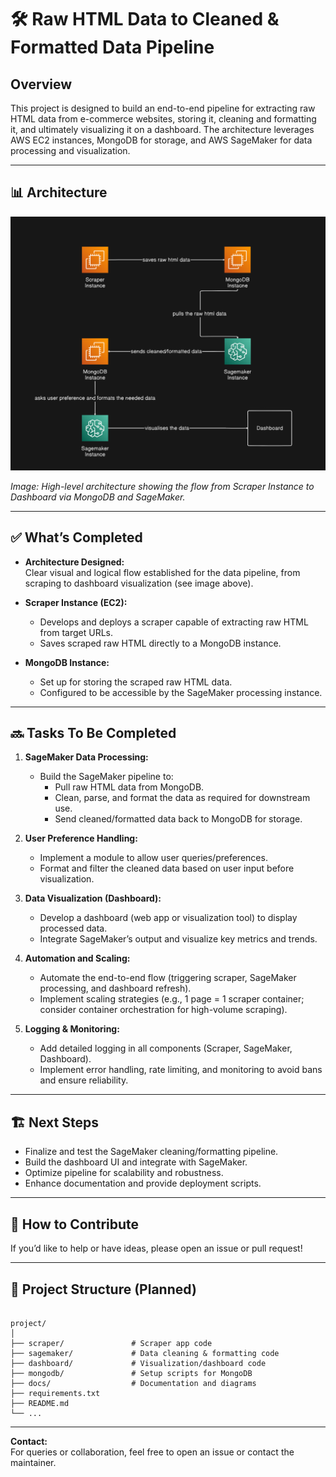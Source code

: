 # 🛠️ Raw HTML Data to Cleaned & Formatted Data Pipeline

## Overview

This project is designed to build an end-to-end pipeline for extracting raw HTML data from e-commerce websites, storing it, cleaning and formatting it, and ultimately visualizing it on a dashboard. The architecture leverages AWS EC2 instances, MongoDB for storage, and AWS SageMaker for data processing and visualization.

---

## 📊 Architecture

![System Architecture](docs/architecture.png)

*Image: High-level architecture showing the flow from Scraper Instance to Dashboard via MongoDB and SageMaker.*

---

## ✅ What’s Completed

- **Architecture Designed:**  
  Clear visual and logical flow established for the data pipeline, from scraping to dashboard visualization (see image above).

- **Scraper Instance (EC2):**
  - Develops and deploys a scraper capable of extracting raw HTML from target URLs.
  - Saves scraped raw HTML directly to a MongoDB instance.

- **MongoDB Instance:**
  - Set up for storing the scraped raw HTML data.
  - Configured to be accessible by the SageMaker processing instance.

---

## 🔜 Tasks To Be Completed

1. **SageMaker Data Processing:**
   - Build the SageMaker pipeline to:
     - Pull raw HTML data from MongoDB.
     - Clean, parse, and format the data as required for downstream use.
     - Send cleaned/formatted data back to MongoDB for storage.

2. **User Preference Handling:**
   - Implement a module to allow user queries/preferences.
   - Format and filter the cleaned data based on user input before visualization.

3. **Data Visualization (Dashboard):**
   - Develop a dashboard (web app or visualization tool) to display processed data.
   - Integrate SageMaker’s output and visualize key metrics and trends.

4. **Automation and Scaling:**
   - Automate the end-to-end flow (triggering scraper, SageMaker processing, and dashboard refresh).
   - Implement scaling strategies (e.g., 1 page = 1 scraper container; consider container orchestration for high-volume scraping).

5. **Logging & Monitoring:**
   - Add detailed logging in all components (Scraper, SageMaker, Dashboard).
   - Implement error handling, rate limiting, and monitoring to avoid bans and ensure reliability.

---

## 🏗️ Next Steps

- Finalize and test the SageMaker cleaning/formatting pipeline.
- Build the dashboard UI and integrate with SageMaker.
- Optimize pipeline for scalability and robustness.
- Enhance documentation and provide deployment scripts.

---

## 💬 How to Contribute

If you’d like to help or have ideas, please open an issue or pull request!

---

## 📁 Project Structure (Planned)

```

project/
│
├── scraper/               # Scraper app code
├── sagemaker/             # Data cleaning & formatting code
├── dashboard/             # Visualization/dashboard code
├── mongodb/               # Setup scripts for MongoDB
├── docs/                  # Documentation and diagrams
├── requirements.txt
├── README.md
└── ...

```

---

**Contact:**  
For queries or collaboration, feel free to open an issue or contact the maintainer.


